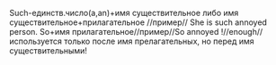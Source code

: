 Such-единств.число(a,an)+имя существительное либо имя существительное+прилагательное //пример// She is such annoyed person.
So+имя прилагательное//пример//So annoyed 
!//enough// используется только после имя прелагательных, но перед имя существительными!
